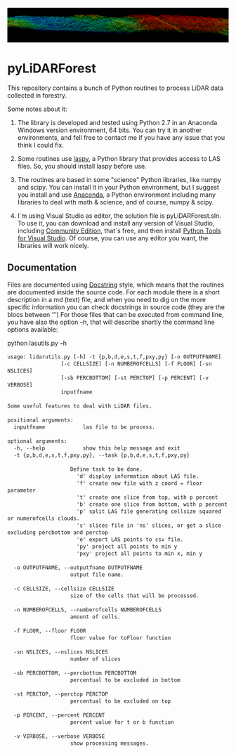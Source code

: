 ![Logo](transect1.png)


# pyLiDARForest

This repository contains a bunch of Python routines to process LiDAR data collected in forestry.

Some notes about it:

1) The library is developed and tested using Python 2.7 in an Anaconda Windows version environment, 64 bits. You can try it in another environments, and fell free to contact me if you have any issue that you think I could fix. 

2) Some routines use [laspy](https://www.visualstudio.com/en-us/features/python-vs.aspx), a Python library that provides access to LAS files. So, you should install laspy before use.

3) The routines are based in some "science" Python libraries, like numpy and scipy. You can install it in your Python environment, but I suggest you install and use [Anaconda](https://www.continuum.io/downloads), a Python environment including many libraries to deal with math & science, and of course, numpy & scipy.

4) I´m using Visual Studio as editor, the solution file is pyLiDARForest.sln. To use it, you can download and install any version of Visual Studio, including [Community Edition](https://www.visualstudio.com/en-us/products/visual-studio-community-vs.aspx), that´s free, and then install [Python Tools for Visual Studio](https://www.visualstudio.com/en-us/products/visual-studio-community-vs.aspx).
Of course, you can use any editor you want, the libraries will work nicely.
## Documentation
Files are documented using [Docstring]( https://en.wikipedia.org/wiki/Docstring) style, which means that the routines are documented inside the source code. For each module there is a short description in a md (text) file, and when you need to dig on the more specific information you can check docstrings in source code (they are the blocs between ‘’’)
For those files that can be executed from command line, you have also the option –h, that will describe shortly the command line options available:

python lasutils.py –h

    usage: lidarutils.py [-h] -t {p,b,d,e,s,t,f,pxy,py} [-o OUTPUTFNAME]
                     [-c CELLSIZE] [-n NUMBEROFCELLS] [-f FLOOR] [-sn NSLICES]
                     [-sb PERCBOTTOM] [-st PERCTOP] [-p PERCENT] [-v VERBOSE]
                     inputfname

    Some useful features to deal with LiDAR files.

    positional arguments:
      inputfname            las file to be process.

    optional arguments:
      -h, --help            show this help message and exit
      -t {p,b,d,e,s,t,f,pxy,py}, --task {p,b,d,e,s,t,f,pxy,py}
                        
                        Define task to be done.
                          'd' display information about LAS file.
                          'f' create new file with z coord = floor parameter
                          't' create one slice from top, with p percent 
                          'b' create one slice from bottom, with p percent 
                          'p' split LAS file generating cellsize squared or numerofcells clouds.
                          's' slices file in 'ns' slices, or get a slice excluding percbottom and perctop
                          'e' export LAS points to csv file.
                          'py' project all points to min y
                          'pxy' project all points to min x, min y 
                                
      -o OUTPUTFNAME, --outputfname OUTPUTFNAME
                        output file name.

      -c CELLSIZE, --cellsize CELLSIZE
                        size of the cells that will be processed.

      -n NUMBEROFCELLS, --numberofcells NUMBEROFCELLS
                        amount of cells.

      -f FLOOR, --floor FLOOR
                        floor value for toFloor function

      -sn NSLICES, --nslices NSLICES
                        number of slices

      -sb PERCBOTTOM, --percbottom PERCBOTTOM
                        percentual to be excluded in bottom

      -st PERCTOP, --perctop PERCTOP
                        percentual to be excluded on top

      -p PERCENT, --percent PERCENT
                        percent value for t or b function

      -v VERBOSE, --verbose VERBOSE
                        show processing messages.
